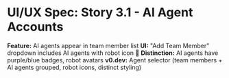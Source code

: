 # UI/UX Spec: Story 3.1 - AI Agent Accounts
**Feature:** AI agents appear in team member list
**UI:** "Add Team Member" dropdown includes AI agents with robot icon 🤖
**Distinction:** AI agents have purple/blue badges, robot avatars
**v0.dev:** Agent selector (team members + AI agents grouped, robot icons, distinct styling)
